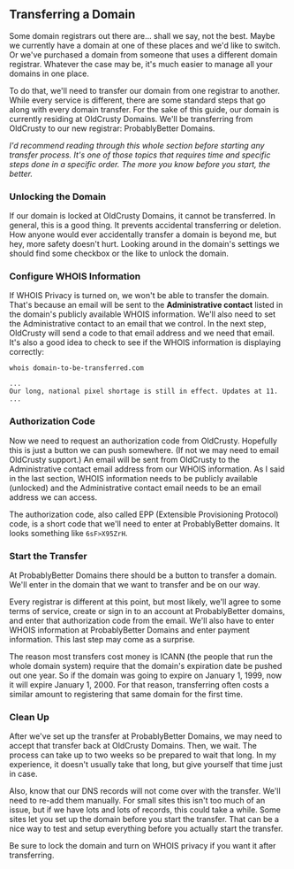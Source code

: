 ## Transferring a Domain

Some domain registrars out there are... shall we say, not the best. Maybe we currently have a domain at one of these places and we'd like to switch. Or we've purchased a domain from someone that uses a different domain registrar. Whatever the case may be, it's much easier to manage all your domains in one place.

To do that, we'll need to transfer our domain from one registrar to another. While every service is different, there are some standard steps that go along with every domain transfer. For the sake of this guide, our domain is currently residing at OldCrusty Domains. We'll be transferring from OldCrusty to our new registrar: ProbablyBetter Domains.

_I'd recommend reading through this whole section before starting any transfer process. It's one of those topics that requires time and specific steps done in a specific order. The more you know before you start, the better._

### Unlocking the Domain

If our domain is locked at OldCrusty Domains, it cannot be transferred. In general, this is a good thing. It prevents accidental transferring or deletion. How anyone would ever accidentally transfer a domain is beyond me, but hey, more safety doesn't hurt. Looking around in the domain's settings we should find some checkbox or the like to unlock the domain.

### Configure WHOIS Information

If WHOIS Privacy is turned on, we won't be able to transfer the domain. That's because an email will be sent to the **Administrative contact** listed in the domain's publicly available WHOIS information. We'll also need to set the Administrative contact to an email that we control. In the next step, OldCrusty will send a code to that email address and we need that email. It's also a good idea to check to see if the WHOIS information is displaying correctly:

```shell
whois domain-to-be-transferred.com

...
Our long, national pixel shortage is still in effect. Updates at 11.
...
```

### Authorization Code

Now we need to request an authorization code from OldCrusty. Hopefully this is just a button we can push somewhere. (If not we may need to email OldCrusty support.) An email will be sent from OldCrusty to the Administrative contact email address from our WHOIS information. As I said in the last section, WHOIS information needs to be publicly available (unlocked) and the Administrative contact email needs to be an email address we can access.

The authorization code, also called EPP (Extensible Provisioning Protocol) code, is a short code that we'll need to enter at ProbablyBetter domains. It looks something like `6sF>X95ZrH`.

### Start the Transfer

At ProbablyBetter Domains there should be a button to transfer a domain. We'll enter in the domain that we want to transfer and be on our way.

Every registrar is different at this point, but most likely, we'll agree to some terms of service, create or sign in to an account at ProbablyBetter domains, and enter that authorization code from the email. We'll also have to enter WHOIS information at ProbablyBetter Domains and enter payment information. This last step may come as a surprise.

The reason most transfers cost money is ICANN (the people that run the whole domain system) require that the domain's expiration date be pushed out one year. So if the domain was going to expire on January 1, 1999, now it will expire January 1, 2000. For that reason, transferring often costs a similar amount to registering that same domain for the first time.

### Clean Up

After we've set up the transfer at ProbablyBetter Domains, we may need to accept that transfer back at OldCrusty Domains. Then, we wait. The process can take up to two weeks so be prepared to wait that long. In my experience, it doesn't usually take that long, but give yourself that time just in case.

Also, know that our DNS records will not come over with the transfer. We'll need to re-add them manually. For small sites this isn't too much of an issue, but if we have lots and lots of records, this could take a while. Some sites let you set up the domain before you start the transfer. That can be a nice way to test and setup everything before you actually start the transfer.

Be sure to lock the domain and turn on WHOIS privacy if you want it after transferring.
